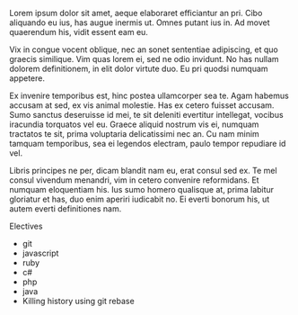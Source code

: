 Lorem ipsum dolor sit amet, aeque elaboraret efficiantur an pri. Cibo aliquando eu ius, has augue inermis ut. Omnes putant ius in. Ad movet quaerendum his, vidit essent eam eu.

Vix in congue vocent oblique, nec an sonet sententiae adipiscing, et quo graecis similique. Vim quas lorem ei, sed ne odio invidunt. No has nullam dolorem definitionem, in elit dolor virtute duo. Eu pri quodsi numquam appetere.

Ex invenire temporibus est, hinc postea ullamcorper sea te. Agam habemus accusam at sed, ex vis animal molestie. Has ex cetero fuisset accusam. Sumo sanctus deseruisse id mei, te sit deleniti evertitur intellegat, vocibus iracundia torquatos vel eu. Graece aliquid nostrum vis ei, numquam tractatos te sit, prima voluptaria delicatissimi nec an. Cu nam minim tamquam temporibus, sea ei legendos electram, paulo tempor repudiare id vel.

Libris principes ne per, dicam blandit nam eu, erat consul sed ex. Te mel consul vivendum menandri, vim in cetero convenire reformidans. Et numquam eloquentiam his. Ius sumo homero qualisque at, prima labitur gloriatur et has, duo enim aperiri iudicabit no. Ei everti bonorum his, ut autem everti definitiones nam.

Electives

* git
* javascript
* ruby
* c#
* php
* java
* Killing history using git rebase